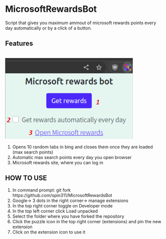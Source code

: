 # MicrosoftRewardsBot
<p>Script that gives you maximum ammout of microsoft rewards points every day automatically or by a click of a button. </p>

## Features
<br>
<img src="./imgs/popup.png">
<br>
<ol>
    <li>Opens 10 random tabs in bing and closes them once they are loaded (max search points)</li>
    <li> Automatic max search points every day you open browser </li>
    <li> Microsoft rewards site, where you can log in</li>
</ol>

## HOW TO USE

<ol>
    <li>In command prompt: git fork https://github.com/spin311/MicrosoftRewardsBot</li>
    <li> Google-> 3 dots in the right corner-> manage extensions </li>
    <li> In the top right corner toggle on Developer mode</li>
    <li> In the top left corner click Load unpacked</li>
    <li> Select the folder where you have forked the repository</li>
    <li> Click the puzzle icon in the top right corner (extensions) and pin the new extension</li>
    <li> Click on the extension icon to use it</li>




</ol>